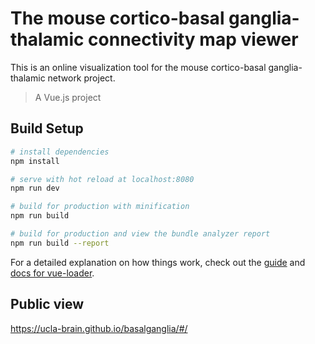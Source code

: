 # The mouse cortico-basal ganglia-thalamic connectivity map viewer

This is an online visualization tool for the mouse cortico-basal ganglia-thalamic network project.

> A Vue.js project

## Build Setup

``` bash
# install dependencies
npm install

# serve with hot reload at localhost:8080
npm run dev

# build for production with minification
npm run build

# build for production and view the bundle analyzer report
npm run build --report
```

For a detailed explanation on how things work, check out the [guide](http://vuejs-templates.github.io/webpack/) and [docs for vue-loader](http://vuejs.github.io/vue-loader).

## Public view

https://ucla-brain.github.io/basalganglia/#/

